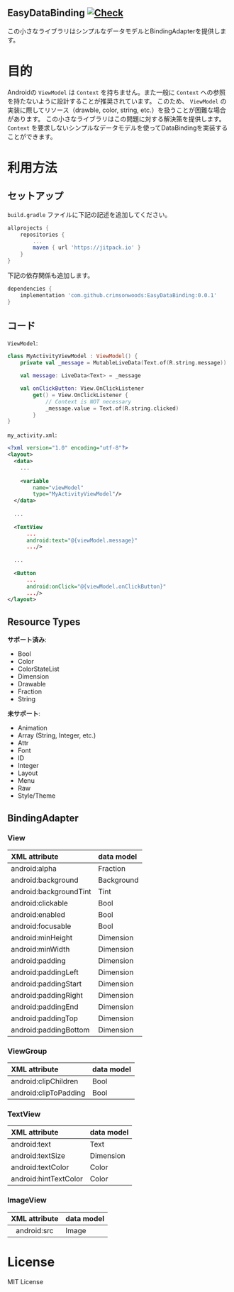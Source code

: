 EasyDataBinding [![Check](https://github.com/crimsonwoods/EasyDataBinding/actions/workflows/check.yml/badge.svg?branch=main)](https://github.com/crimsonwoods/EasyDataBinding/actions/workflows/check.yml)
----

この小さなライブラリはシンプルなデータモデルとBindingAdapterを提供します。

# 目的
Androidの `ViewModel` は `Context` を持ちません。また一般に `Context` への参照を持たないように設計することが推奨されています。
このため、 `ViewModel` の実装に際してリソース（drawble, color, string, etc.）を扱うことが困難な場合があります。
この小さなライブラリはこの問題に対する解決策を提供します。
`Context` を要求しないシンプルなデータモデルを使ってDataBindingを実装することができます。

# 利用方法

## セットアップ

`build.gradle` ファイルに下記の記述を追加してください。

```groovy
allprojects {
    repositories {
        ...
        maven { url 'https://jitpack.io' }
    }
}
```

下記の依存関係も追加します。

```groovy
dependencies {
    implementation 'com.github.crimsonwoods:EasyDataBinding:0.0.1'
}
```

## コード

`ViewModel`:
```Kotlin
class MyActivityViewModel : ViewModel() {
    private val _message = MutableLiveData(Text.of(R.string.message))

    val message: LiveData<Text> = _message

    val onClickButton: View.OnClickListener
        get() = View.OnClickListener {
            // Context is NOT necessary 
            _message.value = Text.of(R.string.clicked)
        }
}
```

`my_activity.xml`:
```XML
<?xml version="1.0" encoding="utf-8"?>
<layout>
  <data>
    ...
    
    <variable
        name="viewModel"
        type="MyActivityViewModel"/>
  </data>
  
  ...
  
  <TextView
      ...
      android:text="@{viewModel.message}"
      .../>
  
  ...
  
  <Button
      ...
      android:onClick="@{viewModel.onClickButton}"
      .../>
</layout>
```

## Resource Types

__サポート済み__:
- Bool
- Color
- ColorStateList
- Dimension
- Drawable
- Fraction
- String

__未サポート__:
- Animation
- Array (String, Integer, etc.)
- Attr
- Font
- ID
- Integer
- Layout
- Menu
- Raw
- Style/Theme

## BindingAdapter

### View

|XML attribute         |data model|
|:---------------------|:---------|
|android:alpha         |Fraction  |
|android:background    |Background|
|android:backgroundTint|Tint      |
|android:clickable     |Bool      |
|android:enabled       |Bool      |
|android:focusable     |Bool      |
|android:minHeight     |Dimension |
|android:minWidth      |Dimension |
|android:padding       |Dimension |
|android:paddingLeft   |Dimension |
|android:paddingStart  |Dimension |
|android:paddingRight  |Dimension |
|android:paddingEnd    |Dimension |
|android:paddingTop    |Dimension |
|android:paddingBottom |Dimension |

### ViewGroup

|XML attribute         |data model|
|:---------------------|:---------|
|android:clipChildren  |Bool      |
|android:clipToPadding |Bool      |

### TextView

|XML attribute        |data model|
|:--------------------|:---------|
|android:text         |Text      |
|android:textSize     |Dimension |
|android:textColor    |Color     |
|android:hintTextColor|Color     |

### ImageView

|XML attribute|data model|
|:-----------:|:---------|
|android:src  |Image     |

# License
MIT License

